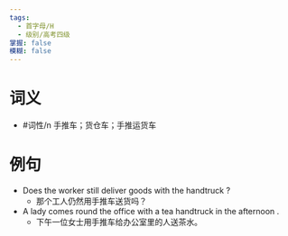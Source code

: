 ```yaml
---
tags:
  - 首字母/H
  - 级别/高考四级
掌握: false
模糊: false
---
```

# 词义
- #词性/n  手推车；货仓车；手推运货车
# 例句
- Does the worker still deliver goods with the handtruck ?
	- 那个工人仍然用手推车送货吗？
- A lady comes round the office with a tea handtruck in the afternoon .
	- 下午一位女士用手推车给办公室里的人送茶水。
